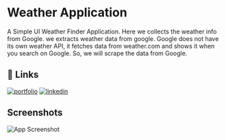 
# Weather Application

A Simple UI Weather Finder Application. Here we collects the weather info from Google. 
we extracts weather data from google. Google does not have its own weather API, it fetches data from weather.com and shows it when you search on Google. So, we will scrape the data from Google.

## 🔗 Links
[![portfolio](https://img.shields.io/badge/my_portfolio-000?style=for-the-badge&logo=ko-fi&logoColor=white)](https://kironraj.com/)
[![linkedin](https://img.shields.io/badge/linkedin-0A66C2?style=for-the-badge&logo=linkedin&logoColor=white)](https://www.linkedin.com/in/kironrajop/)


## Screenshots

![App Screenshot](https://i.postimg.cc/FKg6gpBR/Weather-App.png)


  